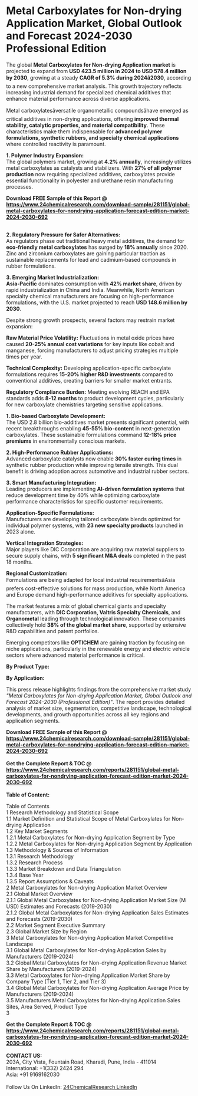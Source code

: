 <h1>Metal Carboxylates for Non-drying Application Market, Global Outlook and Forecast 2024-2030 Professional Edition</h1><p>The global <strong>Metal Carboxylates for Non-drying Application market</strong> is projected to expand from <strong>USD 423.5 million in 2024 to USD 578.4 million by 2030</strong>, growing at a steady <strong>CAGR of 5.3% during 2024â2030</strong>, according to a new comprehensive market analysis. This growth trajectory reflects increasing industrial demand for specialized chemical additives that enhance material performance across diverse applications.</p><p>Metal carboxylatesâversatile organometallic compoundsâhave emerged as critical additives in non-drying applications, offering <strong>improved thermal stability, catalytic properties, and material compatibility</strong>. These characteristics make them indispensable for <strong>advanced polymer formulations, synthetic rubbers, and specialty chemical applications</strong> where controlled reactivity is paramount.</p><p><strong>1. Polymer Industry Expansion:</strong><br>
The global polymers market, growing at <strong>4.2% annually</strong>, increasingly utilizes metal carboxylates as catalysts and stabilizers. With <strong>27% of all polymer production</strong> now requiring specialized additives, carboxylates provide essential functionality in polyester and urethane resin manufacturing processes.</p><div><b>Download FREE Sample of this Report @ 
            <a href="https://www.24chemicalresearch.com/download-sample/281151/global-metal-carboxylates-for-nondrying-application-forecast-edition-market-2024-2030-692">
            https://www.24chemicalresearch.com/download-sample/281151/global-metal-carboxylates-for-nondrying-application-forecast-edition-market-2024-2030-692</a></b></div><br><p><strong>2. Regulatory Pressure for Safer Alternatives:</strong><br>
As regulators phase out traditional heavy metal additives, the demand for <strong>eco-friendly metal carboxylates</strong> has surged by <strong>18% annually</strong> since 2020. Zinc and zirconium carboxylates are gaining particular traction as sustainable replacements for lead and cadmium-based compounds in rubber formulations.</p><p><strong>3. Emerging Market Industrialization:</strong><br>
<strong>Asia-Pacific</strong> dominates consumption with <strong>42% market share</strong>, driven by rapid industrialization in China and India. Meanwhile, North American specialty chemical manufacturers are focusing on high-performance formulations, with the U.S. market projected to reach <strong>USD 148.6 million by 2030</strong>.</p><p>Despite strong growth prospects, several factors may restrain market expansion:</p><p><strong>Raw Material Price Volatility:</strong> Fluctuations in metal oxide prices have caused <strong>20-25% annual cost variations</strong> for key inputs like cobalt and manganese, forcing manufacturers to adjust pricing strategies multiple times per year.</p><p><strong>Technical Complexity:</strong> Developing application-specific carboxylate formulations requires <strong>15-20% higher R&amp;D investments</strong> compared to conventional additives, creating barriers for smaller market entrants.</p><p><strong>Regulatory Compliance Burden:</strong> Meeting evolving REACH and EPA standards adds <strong>8-12 months</strong> to product development cycles, particularly for new carboxylate chemistries targeting sensitive applications.</p><p><strong>1. Bio-based Carboxylate Development:</strong><br>
The USD 2.8 billion bio-additives market presents significant potential, with recent breakthroughs enabling <strong>45-55% bio-content</strong> in next-generation carboxylates. These sustainable formulations command <strong>12-18% price premiums</strong> in environmentally conscious markets.</p><p><strong>2. High-Performance Rubber Applications:</strong><br>
Advanced carboxylate catalysts now enable <strong>30% faster curing times</strong> in synthetic rubber production while improving tensile strength. This dual benefit is driving adoption across automotive and industrial rubber sectors.</p><p><strong>3. Smart Manufacturing Integration:</strong><br>
Leading producers are implementing <strong>AI-driven formulation systems</strong> that reduce development time by 40% while optimizing carboxylate performance characteristics for specific customer requirements.</p><p><strong>Application-Specific Formulations:</strong><br>
	Manufacturers are developing tailored carboxylate blends optimized for individual polymer systems, with <strong>23 new specialty products</strong> launched in 2023 alone.</p><p><strong>Vertical Integration Strategies:</strong><br>
	Major players like DIC Corporation are acquiring raw material suppliers to secure supply chains, with <strong>5 significant M&amp;A deals</strong> completed in the past 18 months.</p><p><strong>Regional Customization:</strong><br>
	Formulations are being adapted for local industrial requirementsâAsia prefers cost-effective solutions for mass production, while North America and Europe demand high-performance additives for specialty applications.</p><p>The market features a mix of global chemical giants and specialty manufacturers, with <strong>DIC Corporation, Valtris Specialty Chemicals</strong>, and <strong>Organometal</strong> leading through technological innovation. These companies collectively hold <strong>38% of the global market share</strong>, supported by extensive R&amp;D capabilities and patent portfolios.</p><p>Emerging competitors like <strong>OPTICHEM</strong> are gaining traction by focusing on niche applications, particularly in the renewable energy and electric vehicle sectors where advanced material performance is critical.</p><p><strong>By Product Type:</strong></p><p><strong>By Application:</strong></p><p>This press release highlights findings from the comprehensive market study <em>"Metal Carboxylates for Non-drying Application Market, Global Outlook and Forecast 2024-2030 (Professional Edition)"</em>. The report provides detailed analysis of market size, segmentation, competitive landscape, technological developments, and growth opportunities across all key regions and application segments.</p><div><b>Download FREE Sample of this Report @ 
            <a href="https://www.24chemicalresearch.com/download-sample/281151/global-metal-carboxylates-for-nondrying-application-forecast-edition-market-2024-2030-692">
            https://www.24chemicalresearch.com/download-sample/281151/global-metal-carboxylates-for-nondrying-application-forecast-edition-market-2024-2030-692</a></b></div><br><div><b>Get the Complete Report & TOC @ 
            <a href="https://www.24chemicalresearch.com/reports/281151/global-metal-carboxylates-for-nondrying-application-forecast-edition-market-2024-2030-692">
            https://www.24chemicalresearch.com/reports/281151/global-metal-carboxylates-for-nondrying-application-forecast-edition-market-2024-2030-692</a></b></div><br>
            <b>Table of Content:</b><p>Table of Contents<br />
 1 Research Methodology and Statistical Scope<br />
 1.1 Market Definition and Statistical Scope of Metal Carboxylates for Non-drying Application<br />
 1.2 Key Market Segments<br />
 1.2.1 Metal Carboxylates for Non-drying Application Segment by Type<br />
 1.2.2 Metal Carboxylates for Non-drying Application Segment by Application<br />
 1.3 Methodology & Sources of Information<br />
 1.3.1 Research Methodology<br />
 1.3.2 Research Process<br />
 1.3.3 Market Breakdown and Data Triangulation<br />
 1.3.4 Base Year<br />
 1.3.5 Report Assumptions & Caveats<br />
 2 Metal Carboxylates for Non-drying Application Market Overview<br />
 2.1 Global Market Overview<br />
 2.1.1 Global Metal Carboxylates for Non-drying Application Market Size (M USD) Estimates and Forecasts (2019-2030)<br />
 2.1.2 Global Metal Carboxylates for Non-drying Application Sales Estimates and Forecasts (2019-2030)<br />
 2.2 Market Segment Executive Summary<br />
 2.3 Global Market Size by Region<br />
 3 Metal Carboxylates for Non-drying Application Market Competitive Landscape<br />
 3.1 Global Metal Carboxylates for Non-drying Application Sales by Manufacturers (2019-2024)<br />
 3.2 Global Metal Carboxylates for Non-drying Application Revenue Market Share by Manufacturers (2019-2024)<br />
 3.3 Metal Carboxylates for Non-drying Application Market Share by Company Type (Tier 1, Tier 2, and Tier 3)<br />
 3.4 Global Metal Carboxylates for Non-drying Application Average Price by Manufacturers (2019-2024)<br />
 3.5 Manufacturers Metal Carboxylates for Non-drying Application Sales Sites, Area Served, Product Type<br />
 3</p><div><b>Get the Complete Report & TOC @ 
            <a href="https://www.24chemicalresearch.com/reports/281151/global-metal-carboxylates-for-nondrying-application-forecast-edition-market-2024-2030-692">
            https://www.24chemicalresearch.com/reports/281151/global-metal-carboxylates-for-nondrying-application-forecast-edition-market-2024-2030-692</a></b></div><br><b>CONTACT US:</b><br>
            203A, City Vista, Fountain Road, Kharadi, Pune, India - 411014<br>
            International: +1(332) 2424 294<br>
            Asia: +91 9169162030 <br><br>
            Follow Us On LinkedIn: <a href="https://www.linkedin.com/company/24chemicalresearch/">24ChemicalResearch LinkedIn</a>